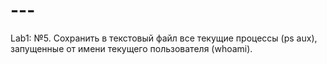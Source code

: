 # ---
Lab1: №5. Сохранить в текстовый файл все текущие процессы (ps aux), запущенные от имени текущего пользователя (whoami).
